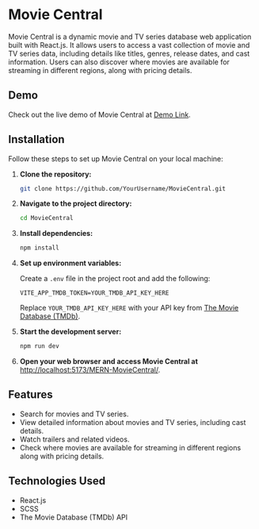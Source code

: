 # Movie Central

Movie Central is a dynamic movie and TV series database web application built with React.js. It allows users to access a vast collection of movie and TV series data, including details like titles, genres, release dates, and cast information. Users can also discover where movies are available for streaming in different regions, along with pricing details.

## Demo

Check out the live demo of Movie Central at [Demo Link](https://hardikchoudhary24.github.io/MERN-MovieCentral/).

## Installation

Follow these steps to set up Movie Central on your local machine:

1. **Clone the repository:**

   ```bash
   git clone https://github.com/YourUsername/MovieCentral.git
   ```

2. **Navigate to the project directory:**

   ```bash
   cd MovieCentral
   ```

3. **Install dependencies:**

   ```bash
   npm install
   ```

4. **Set up environment variables:**

   Create a `.env` file in the project root and add the following:

   ```env
   VITE_APP_TMDB_TOKEN=YOUR_TMDB_API_KEY_HERE
   ```

   Replace `YOUR_TMDB_API_KEY_HERE` with your API key from [The Movie Database (TMDb)](https://www.themoviedb.org/documentation/api).

5. **Start the development server:**

   ```bash
   npm run dev
   ```

6. **Open your web browser and access Movie Central at** [http://localhost:5173/MERN-MovieCentral/](http://localhost:5173/MERN-MovieCentral/).

## Features

- Search for movies and TV series.
- View detailed information about movies and TV series, including cast details.
- Watch trailers and related videos.
- Check where movies are available for streaming in different regions along with pricing details.

## Technologies Used

- React.js
- SCSS
- The Movie Database (TMDb) API
